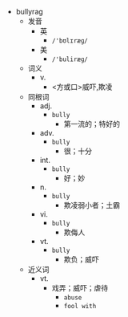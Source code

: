- bullyrag
  - 发音
    - 英
      - `/'bʊlɪræɡ/`
    - 美
      - `/'buliræɡ/`
  - 词义
    - v.
      - <方或口>威吓,欺凌
  - 同根词
    - adj.
      - `bully`
        - 第一流的；特好的
    - adv.
      - `bully`
        - 很；十分
    - int.
      - `bully`
        - 好；妙
    - n.
      - `bully`
        - 欺凌弱小者；土霸
    - vi.
      - `bully`
        - 欺侮人
    - vt.
      - `bully`
        - 欺负；威吓
  - 近义词
    - vt.
      - 戏弄；威吓；虐待
        - `abuse`
        - `fool with`
